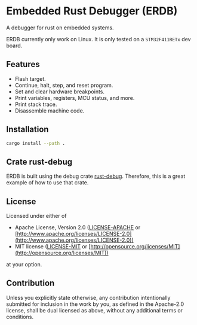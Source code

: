 # Embedded Rust Debugger (ERDB)

A debugger for rust on embedded systems.

ERDB currently only work on Linux.
It is only tested on a `STM32F411RETx` dev board.

## Features
* Flash target.
* Continue, halt, step, and reset program.
* Set and clear hardware breakpoints.
* Print variables, registers, MCU status, and more.
* Print stack trace.
* Disassemble machine code.

## Installation

```sh
cargo install --path .
```

## Crate rust-debug

ERDB is built using the debug crate [rust-debug](https://github.com/Blinningjr/rust-debug).
Therefore, this is a great example of how to use that crate.

## License

Licensed under either of

* Apache License, Version 2.0
   ([LICENSE-APACHE](LICENSE-APACHE) or [http://www.apache.org/licenses/LICENSE-2.0](http://www.apache.org/licenses/LICENSE-2.0))
* MIT license
   ([LICENSE-MIT](LICENSE-MIT) or [http://opensource.org/licenses/MIT](http://opensource.org/licenses/MIT))

at your option.

## Contribution

Unless you explicitly state otherwise, any contribution intentionally submitted
for inclusion in the work by you, as defined in the Apache-2.0 license, shall be
dual licensed as above, without any additional terms or conditions.

